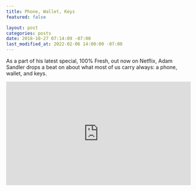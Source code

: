 ```yaml
---
title: Phone, Wallet, Keys
featured: false

layout: post
categories: posts
date: 2018-10-27 07:14:09 -07:00
last_modified_at: 2022-02-06 14:00:00 -07:00
---
```


As a part of his latest special, 100% Fresh, out now on Netflix, Adam Sandler drops a beat on about what most of us carry always: a phone, wallet, and keys.

<iframe loading="lazy" title="Adam Sandler: 100% Fresh | Phone Wallet Keys Official Music Video [HD] | Netflix Is A Joke" width="500" height="281" src="https://www.youtube.com/embed/e9N6_Tj9u2U?feature=oembed" frameborder="0" allow="accelerometer; autoplay; encrypted-media; gyroscope; picture-in-picture" allowfullscreen=""></iframe>
